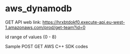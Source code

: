 # aws_dynamodb

GET API web link:
https://hrxbtdokf0.execute-api.eu-west-1.amazonaws.com/prod/get-team?id=0

id range of values {0 - 8}

Sample POST GET AWS C++ SDK codes
